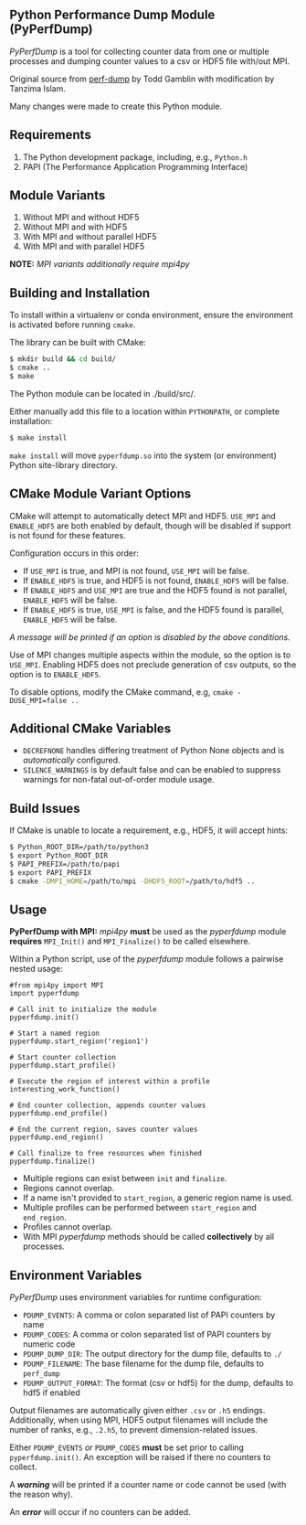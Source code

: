 Python Performance Dump Module (PyPerfDump)
---

*PyPerfDump* is a tool for collecting counter data from one or multiple
processes and dumping counter values to a csv or HDF5 file with/out MPI.

Original source from [perf-dump](https://github.com/LLNL/perf-dump)
by Todd Gamblin with modification by Tanzima Islam.

Many changes were made to create this Python module.

Requirements
---
1) The Python development package, including, e.g., `Python.h`
2) PAPI (The Performance Application Programming Interface)

Module Variants
---
1) Without MPI and without HDF5
2) Without MPI and with HDF5
3) With MPI and without parallel HDF5
4) With MPI and with parallel HDF5

**NOTE:** *MPI variants additionally require mpi4py*

Building and Installation
---
To install within a virtualenv or conda environment,
ensure the environment is activated before running `cmake`.

The library can be built with CMake:
```bash
$ mkdir build && cd build/
$ cmake ..
$ make
```
The Python module can be located in ./build/src/.

Either manually add this file to a location within `PYTHONPATH`,
or complete installation:
```bash
$ make install
```

`make install` will move `pyperfdump.so` into the system (or environment)
Python site-library directory.

CMake Module Variant Options
---
CMake will attempt to automatically detect MPI and HDF5.
`USE_MPI` and `ENABLE_HDF5` are both enabled by default,
though will be disabled if support is not found for these features.

Configuration occurs in this order:
- If `USE_MPI` is true, and MPI is not found, `USE_MPI` will be false.
- If `ENABLE_HDF5` is true, and HDF5 is not found, `ENABLE_HDF5` will be false.
- If `ENABLE_HDF5` and `USE_MPI` are true and the HDF5 found is not parallel,
`ENABLE_HDF5` will be false.
- If `ENABLE_HDF5` is true, `USE_MPI` is false, and the HDF5 found is parallel,
`ENABLE_HDF5` will be false.

*A message will be printed if an option is disabled by the above conditions.*

Use of MPI changes multiple aspects within the module,
so the option is to `USE_MPI`.
Enabling HDF5 does not preclude generation of csv outputs,
so the option is to `ENABLE_HDF5`.

To disable options, modify the CMake command, e.g, `cmake -DUSE_MPI=false ..`

Additional CMake Variables
---
- `DECREFNONE` handles differing treatment of Python None objects
and is *automatically* configured.
- `SILENCE_WARNINGS` is by default false
and can be enabled to suppress warnings for non-fatal out-of-order module usage.

Build Issues
---
If CMake is unable to locate a requirement, e.g., HDF5, it will accept hints:
```bash
$ Python_ROOT_DIR=/path/to/python3
$ export Python_ROOT_DIR
$ PAPI_PREFIX=/path/to/papi
$ export PAPI_PREFIX
$ cmake -DMPI_HOME=/path/to/mpi -DHDF5_ROOT=/path/to/hdf5 ..
```

Usage
---
**PyPerfDump with MPI:** *mpi4py* **must** be used as
the *pyperfdump* module **requires**
`MPI_Init()` and `MPI_Finalize()` to be called elsewhere.

Within a Python script, use of the *pyperfdump* module
follows a pairwise nested usage:
```python3
#from mpi4py import MPI
import pyperfdump

# Call init to initialize the module
pyperfdump.init()

# Start a named region
pyperfdump.start_region('region1')

# Start counter collection
pyperfdump.start_profile()

# Execute the region of interest within a profile
interesting_work_function()

# End counter collection, appends counter values
pyperfdump.end_profile()

# End the current region, saves counter values
pyperfdump.end_region()

# Call finalize to free resources when finished
pyperfdump.finalize()
```
- Multiple regions can exist between `init` and `finalize`.
- Regions cannot overlap.
- If a name isn't provided to `start_region`, a generic region name is used.
- Multiple profiles can be performed between `start_region` and `end_region`.
- Profiles cannot overlap.
- With MPI *pyperfdump* methods should be called
**collectively** by all processes.

Environment Variables
---
*PyPerfDump* uses environment variables for runtime configuration:
- `PDUMP_EVENTS`:
A comma or colon separated list of PAPI counters by name
- `PDUMP_CODES`:
A comma or colon separated list of PAPI counters by numeric code
- `PDUMP_DUMP_DIR`:
The output directory for the dump file, defaults to `./`
- `PDUMP_FILENAME`:
The base filename for the dump file, defaults to `perf_dump`
- `PDUMP_OUTPUT_FORMAT`:
The format (csv or hdf5) for the dump, defaults to hdf5 if enabled

Output filenames are automatically given either `.csv` or `.h5` endings.
Additionally, when using MPI, HDF5 output filenames will include the number
of ranks, e.g., `.2.h5`, to prevent dimension-related issues.

Either `PDUMP_EVENTS` *or* `PDUMP_CODES`
**must** be set prior to calling `pyperfdump.init()`.
An exception will be raised if there no counters to collect.

A ***warning*** will be printed if a counter name or code cannot be used
(with the reason why).

An ***error*** will occur if no counters can be added.
